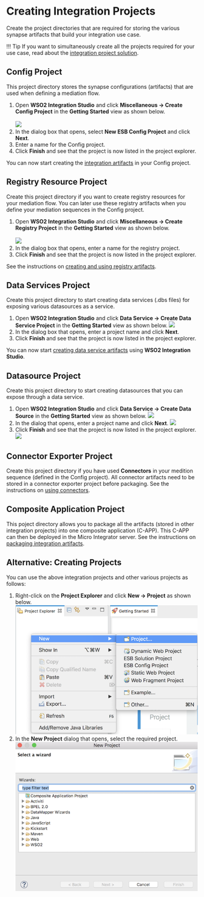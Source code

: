# Creating Integration Projects

Create the project directories that are required for storing the various synapse artifacts that build your integration use case.

!!! Tip
    If you want to simultaneously create all the projects required for your use case, read about the [integration project solution](../../develop/creating-project-solution).

## Config Project

This project directory stores the synapse configurations (artifacts) that are used when defining a mediation flow.

<ol>
    <li>
        Open <b>WSO2 Integration Studio</b> and click <b>Miscellaneous → Create Config Project</b> in the <b>Getting Started</b> view as shown below.</br></br><img src="../../assets/img/create_project/new_config_project.png">
    </li> 
    <li>
        In the dialog box that opens, select <b>New ESB Config Project</b> and click <b>Next</b>.
    </li>
    <li>
        Enter a name for the Config project.
    </li>
    <li>
        Click <b>Finish</b> and see that the project is now listed in the project explorer.
    </li>
</ol>

You can now start creating the [integration artifacts](../develop/creating-artifacts/creating-an-api.md) in your Config project.

## Registry Resource Project

Create this project directory if you want to create registry resources for your mediation flow. You can later use these registry artifacts when you define your mediation sequences in the Config project.
            
<ol>
    <li>
        Open <b>WSO2 Integration Studio</b> and click <b>Miscellaneous → Create Registry Project</b> in the <b>Getting Started</b> view as shown below.</br></br><img src="../../assets/img/create_project/new_registy_project.png">
    </li>
    <li>
        In the dialog box that opens, enter a name for the registry project. 
    </li>
    <li>
        Click <b>Finish</b> and see that the project is now listed in the project explorer.  
    </li>
</ol>

See the instructions on <a href="../../develop/creating-artifacts/creating-registry-resources/#creating-registry-resources">creating and using registry artifacts</a>.

## Data Services Project

Create this project directory to start creating data services (.dbs files) for exposing various datasources as a service.</br>
<ol>
    <li>
        Open <b>WSO2 Integration Studio</b> and click <b>Data Service → Create Data Service Project</b> in the <b>Getting Started</b> view as shown below.
        <img src="../../assets/img/create_project/data_services_project.png">
    </li>
    <li>
        In the dialog box that opens, enter a project name and click <b>Next</b>.
    </li>
    <li>
        Click <b>Finish</b> and see that the project is now listed in the project explorer.
    </li>
</ol>

You can now start <a href="../../develop/creating-artifacts/data-services/creating-data-services/">creating data service artifacts</a> using <b>WSO2 Integration Studio</b>.

## Datasource Project

Create this project directory to start creating datasources that you can expose through a data service.

1. Open **WSO2 Integration Studio** and click **Data Service → Create Data Source** in the **Getting Started** view as shown below.
    <img src="../../assets/img/create_project/datasource-project.png">
2. In the dialog that opens, enter a project name and click **Next**.
    <img src="../../assets/img/create_project/datasource-project-dialog.png">
3. Click **Finish** and see that the project is now listed in the project explorer.
    <img src="../../assets/img/create_project/datasource-project-explorer.png" width="400">

## Connector Exporter Project

Create this project directory if you have used **Connectors** in your medition sequence (defined in the Config project). All connector artifacts need to be stored in a connector exporter project before packaging. See the instructions on [using connectors](../../develop/creating-artifacts/adding-connectors).

## Composite Application Project

This poject directory allows you to package all the artifacts (stored in other integration projects) into one composite application (C-APP). This C-APP can then be deployed in the Micro Integrator server. See the instructions on [packaging integration artifacts](../../develop/packaging-artifacts).

## Alternative: Creating Projects

You can use the above integration projects and other various projects as follows:

1.  Right-click on the **Project Explorer** and click **New → Project** as shown below.
    ![Create new project](../assets/img/create_project/new_project_root.png)
2.  In the **New Project** dialog that opens, select the required project.  
    ![Create new project dialog](../assets/img/create_project/new_project_root_dialog.png)